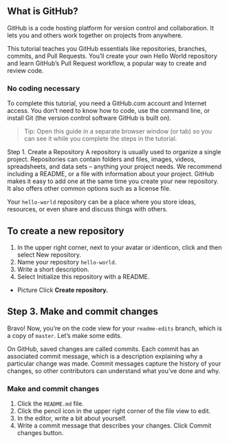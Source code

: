 
## What is GitHub?
GitHub is a code hosting platform for version control and collaboration. It lets you and others work together on projects from anywhere.

This tutorial teaches you GitHub essentials like repositories, branches, commits, and Pull Requests. You’ll create your own Hello World repository and learn GitHub’s Pull Request workflow, a popular way to create and review code.

### No coding necessary
To complete this tutorial, you need a GitHub.com account and Internet access. You don’t need to know how to code, use the command line, or install Git (the version control software GitHub is built on).

> Tip: Open this guide in a separate browser window (or tab) so you can see it while you complete the steps in the tutorial.


Step 1. Create a Repository
A repository is usually used to organize a single project. Repositories can contain folders and files, images, videos, spreadsheets, and data sets – anything your project needs. We recommend including a README, or a file with information about your project. GitHub makes it easy to add one at the same time you create your new repository. It also offers other common options such as a license file.

Your ```hello-world``` repository can be a place where you store ideas, resources, or even share and discuss things with others.

## To create a new repository
 1. In the upper right corner, next to your avatar or identicon, click  and then select New repository.
 2. Name your repository ```hello-world```.
 3. Write a short description.
 4. Select Initialize this repository with a README.
 * Picture
 Click **Create repository.**
 
## Step 3. Make and commit changes
Bravo! Now, you’re on the code view for your ```readme-edits``` branch, which is a copy of ```master```. Let’s make some edits.

On GitHub, saved changes are called commits. Each commit has an associated commit message, which is a description explaining why a particular change was made. Commit messages capture the history of your changes, so other contributors can understand what you’ve done and why.

### Make and commit changes
 1. Click the ```README.md``` file.
 2. Click the  pencil icon in the upper right corner of the file view to edit.
 3. In the editor, write a bit about yourself.
 4. Write a commit message that describes your changes.
Click Commit changes button.
